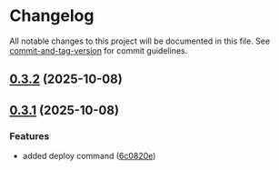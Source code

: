 # Changelog

All notable changes to this project will be documented in this file. See [commit-and-tag-version](https://github.com/absolute-version/commit-and-tag-version) for commit guidelines.

## [0.3.2](https://github.com/Wildhoney/Schematik/compare/v0.3.1...v0.3.2) (2025-10-08)

## [0.3.1](https://github.com/Wildhoney/Schematik/compare/v0.3.0...v0.3.1) (2025-10-08)

### Features

- added deploy command ([6c0820e](https://github.com/Wildhoney/Schematik/commit/6c0820e8c7913c597e50a27b22b9a754125f7d12))
